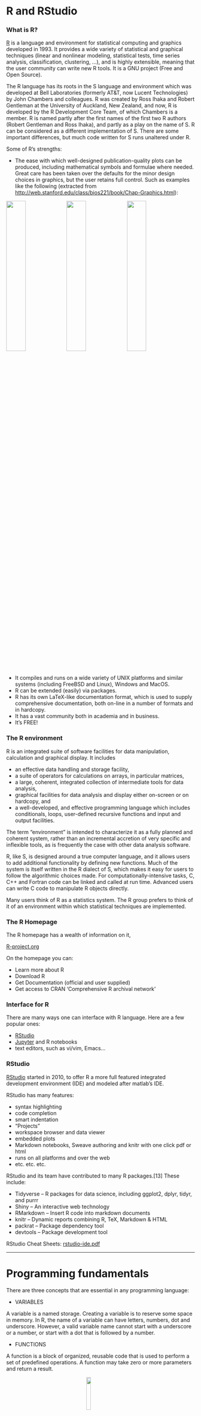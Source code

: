 <script>
function buildQuiz(myq, qc){
// variable to store the HTML output
  const output = [];
// for each question...
  myq.forEach(
    (currentQuestion, questionNumber) => {
// variable to store the list of possible answers
      const answers = [];
// and for each available answer...
      for(letter in currentQuestion.answers){
// ...add an HTML radio button
        answers.push(
          `<label>
            <input type="radio" name="question${questionNumber}" value="${letter}">
            ${letter} :
            ${currentQuestion.answers[letter]}
          </label><br/>`
        );
      }
// add this question and its answers to the output
      output.push(
        `<div class="question"> ${currentQuestion.question} </div>
        <div class="answers"> ${answers.join('')} </div><br/>`
      );
    }
  );
// finally combine our output list into one string of HTML and put it on the page
  qc.innerHTML = output.join('');
}
function showResults(myq, qc, rc){
// gather answer containers from our quiz
  const answerContainers = qc.querySelectorAll('.answers');
// keep track of user's answers
  let numCorrect = 0;
// for each question...
  myq.forEach( (currentQuestion, questionNumber) => {
// find selected answer
    const answerContainer = answerContainers[questionNumber];
    const selector = `input[name=question${questionNumber}]:checked`;
    const userAnswer = (answerContainer.querySelector(selector) || {}).value;
// if answer is correct
    if(userAnswer === currentQuestion.correctAnswer){
// add to the number of correct answers
      numCorrect++;
// color the answers green
      answerContainers[questionNumber].style.color = 'lightgreen';
    }
// if answer is wrong or blank
    else{
// color the answers red
      answerContainers[questionNumber].style.color = 'red';
    }
  });
// show number of correct answers out of total
  rc.innerHTML = `${numCorrect} out of ${myq.length}`;
}
</script>

# R and RStudio

### What is R?

[R](http://r-project.org/) is a language and environment for statistical
computing and graphics developed in 1993. It provides a wide variety of
statistical and graphical techniques (linear and nonlinear modeling,
statistical tests, time series analysis, classification, clustering, …),
and is highly extensible, meaning that the user community can write new
R tools. It is a GNU project (Free and Open Source).

The R language has its roots in the S language and environment which was
developed at Bell Laboratories (formerly AT&T, now Lucent Technologies)
by John Chambers and colleagues. R was created by Ross Ihaka and Robert
Gentleman at the University of Auckland, New Zealand, and now, R is
developed by the R Development Core Team, of which Chambers is a member.
R is named partly after the first names of the first two R authors
(Robert Gentleman and Ross Ihaka), and partly as a play on the name of
S. R can be considered as a different implementation of S. There are
some important differences, but much code written for S runs unaltered
under R.

Some of R’s strengths:

- The ease with which well-designed publication-quality plots can be
  produced, including mathematical symbols and formulae where needed.
  Great care has been taken over the defaults for the minor design
  choices in graphics, but the user retains full control. Such as
  examples like the following (extracted from
  <http://web.stanford.edu/class/bios221/book/Chap-Graphics.html>):

<img src="chap3-rgraphics-heatmap-1.png" width="32%" /><img src="chap3-rgraphics-darned1-1.png" width="32%" /><img src="chap3-rgraphics-twodsp4-1.png" width="32%" />

- It compiles and runs on a wide variety of UNIX platforms and similar
  systems (including FreeBSD and Linux), Windows and MacOS.
- R can be extended (easily) via packages.
- R has its own LaTeX-like documentation format, which is used to supply
  comprehensive documentation, both on-line in a number of formats and
  in hardcopy.
- It has a vast community both in academia and in business.
- It’s FREE!

### The R environment

R is an integrated suite of software facilities for data manipulation,
calculation and graphical display. It includes

- an effective data handling and storage facility,
- a suite of operators for calculations on arrays, in particular
  matrices,
- a large, coherent, integrated collection of intermediate tools for
  data analysis,
- graphical facilities for data analysis and display either on-screen or
  on hardcopy, and
- a well-developed, and effective programming language which includes
  conditionals, loops, user-defined recursive functions and input and
  output facilities.

The term “environment” is intended to characterize it as a fully planned
and coherent system, rather than an incremental accretion of very
specific and inflexible tools, as is frequently the case with other data
analysis software.

R, like S, is designed around a true computer language, and it allows
users to add additional functionality by defining new functions. Much of
the system is itself written in the R dialect of S, which makes it easy
for users to follow the algorithmic choices made. For
computationally-intensive tasks, C, C++ and Fortran code can be linked
and called at run time. Advanced users can write C code to manipulate R
objects directly.

Many users think of R as a statistics system. The R group prefers to
think of it of an environment within which statistical techniques are
implemented.

### The R Homepage

The R homepage has a wealth of information on it,

[R-project.org](http://r-project.org/)

On the homepage you can:

- Learn more about R
- Download R
- Get Documentation (official and user supplied)
- Get access to CRAN ‘Comprehensive R archival network’

### Interface for R

There are many ways one can interface with R language. Here are a few
popular ones:

- [RStudio](https://www.rstudio.com/)
- [Jupyter](https://jupyter.org/) and R notebooks
- text editors, such as vi/vim, Emacs…

### RStudio

[RStudio](https://www.rstudio.com/) started in 2010, to offer R a more
full featured integrated development environment (IDE) and modeled after
matlab’s IDE.

RStudio has many features:

- syntax highlighting
- code completion
- smart indentation
- “Projects”
- workspace browser and data viewer
- embedded plots
- Markdown notebooks, Sweave authoring and knitr with one click pdf or
  html
- runs on all platforms and over the web
- etc. etc. etc.

RStudio and its team have contributed to many R packages.\[13\] These
include:

- Tidyverse – R packages for data science, including ggplot2, dplyr,
  tidyr, and purrr
- Shiny – An interactive web technology
- RMarkdown – Insert R code into markdown documents
- knitr – Dynamic reports combining R, TeX, Markdown & HTML
- packrat – Package dependency tool
- devtools – Package development tool

RStudio Cheat Sheets:
[rstudio-ide.pdf](https://github.com/rstudio/cheatsheets/raw/master/rstudio-ide.pdf)

------------------------------------------------------------------------

# Programming fundamentals

There are three concepts that are essential in any programming language:

- VARIABLES

A variable is a named storage. Creating a variable is to reserve some
space in memory. In R, the name of a variable can have letters, numbers,
dot and underscore. However, a valid variable name cannot start with a
underscore or a number, or start with a dot that is followed by a
number.

- FUNCTIONS

A function is a block of organized, reusable code that is used to
perform a set of predefined operations. A function may take zero or more
parameters and return a result.

<img src="./func.png" width="15%" style="display: block; margin: auto;" />

The way to use a function in R is:

**function.name(parameter1=value1, …)**

In R, to get help information on a funciton, one may use the command:

**?function.name**

- OPERATIONS

<pre style="color: black; background-color: lightyellow;"><table class="table table-striped" style="width: auto !important; margin-left: auto; margin-right: auto;">
<caption>Assignment Operators in R</caption>
 <thead>
  <tr>
   <th style="text-align:center;"> Operator </th>
   <th style="text-align:center;"> Description </th>
  </tr>
 </thead>
<tbody>
  <tr>
   <td style="text-align:center;"> \&lt;-, = </td>
   <td style="text-align:center;"> Assignment </td>
  </tr>
</tbody>
</table>
&#10;</pre>
<pre style="color: black; background-color: lightyellow;"><table class="table table-striped" style="width: auto !important; margin-left: auto; margin-right: auto;">
<caption>Arithmetic Operators in R</caption>
 <thead>
  <tr>
   <th style="text-align:center;"> Operator </th>
   <th style="text-align:center;"> Description </th>
  </tr>
 </thead>
<tbody>
  <tr>
   <td style="text-align:center;"> + </td>
   <td style="text-align:center;"> Addition </td>
  </tr>
  <tr>
   <td style="text-align:center;"> - </td>
   <td style="text-align:center;"> Subtraction </td>
  </tr>
  <tr>
   <td style="text-align:center;"> * </td>
   <td style="text-align:center;"> Multiplication </td>
  </tr>
  <tr>
   <td style="text-align:center;"> / </td>
   <td style="text-align:center;"> Division </td>
  </tr>
  <tr>
   <td style="text-align:center;"> ^ </td>
   <td style="text-align:center;"> Exponent </td>
  </tr>
  <tr>
   <td style="text-align:center;"> %% </td>
   <td style="text-align:center;"> Modulus </td>
  </tr>
  <tr>
   <td style="text-align:center;"> %/% </td>
   <td style="text-align:center;"> Integer Division </td>
  </tr>
</tbody>
</table>
&#10;</pre>
<pre style="color: black; background-color: lightyellow;"><table class="table table-striped" style="width: auto !important; margin-left: auto; margin-right: auto;">
<caption>Relational Operators in R</caption>
 <thead>
  <tr>
   <th style="text-align:center;"> Operator </th>
   <th style="text-align:center;"> Description </th>
  </tr>
 </thead>
<tbody>
  <tr>
   <td style="text-align:center;"> \&lt; </td>
   <td style="text-align:center;"> Less than </td>
  </tr>
  <tr>
   <td style="text-align:center;"> \&gt; </td>
   <td style="text-align:center;"> Greater than </td>
  </tr>
  <tr>
   <td style="text-align:center;"> \&lt;= </td>
   <td style="text-align:center;"> Less than or equal to </td>
  </tr>
  <tr>
   <td style="text-align:center;"> \&gt;= </td>
   <td style="text-align:center;"> Greater than or equal to </td>
  </tr>
  <tr>
   <td style="text-align:center;"> == </td>
   <td style="text-align:center;"> Equal to </td>
  </tr>
  <tr>
   <td style="text-align:center;"> != </td>
   <td style="text-align:center;"> Not equal to </td>
  </tr>
</tbody>
</table>
&#10;</pre>
<pre style="color: black; background-color: lightyellow;"><table class="table table-striped" style="width: auto !important; margin-left: auto; margin-right: auto;">
<caption>Logical Operators in R</caption>
 <thead>
  <tr>
   <th style="text-align:center;"> Operator </th>
   <th style="text-align:center;"> Description </th>
  </tr>
 </thead>
<tbody>
  <tr>
   <td style="text-align:center;"> ! </td>
   <td style="text-align:center;"> Logical NOT </td>
  </tr>
  <tr>
   <td style="text-align:center;"> &amp; </td>
   <td style="text-align:center;"> Element-wise logical AND </td>
  </tr>
  <tr>
   <td style="text-align:center;"> &amp;&amp; </td>
   <td style="text-align:center;"> Logical AND </td>
  </tr>
  <tr>
   <td style="text-align:center;"> &amp;#124; </td>
   <td style="text-align:center;"> Element-wise logical OR </td>
  </tr>
  <tr>
   <td style="text-align:center;"> &amp;#124;&amp;#124; </td>
   <td style="text-align:center;"> Logical OR </td>
  </tr>
</tbody>
</table>
&#10;</pre>

------------------------------------------------------------------------

# Start an R session

**BEFORE YOU BEGIN, YOU NEED TO START AN R SESSION**

You can run this tutorial in an IDE (like Rstudio) on your laptop, or
you can run R on the command-line on tadpole by logging into tadpole in
a terminal and running the following commands:

> module load R
>
> R

**NOTE: Below, the text in the yellow boxes is code to input (by typing
it or copy/pasting) into your R session, the text in the white boxes is
the expected output.**

------------------------------------------------------------------------

# Topics covered in this introduction to R

1.  Basic data types in R
2.  Basic data structures in R
3.  Import and export data in R
4.  Functions in R
5.  Basic statistics in R
6.  Simple data visulization in R
7.  Install packages in R
8.  Save data in R session
9.  R markdown and R notebooks

------------------------------------------------------------------------

# Topic 1. Basic data types in R

#### There are 5 basic atomic classes: numeric (integer, complex), character, logical

Examples of numeric values.

``` r
# assign number 150 to variable a.
a <- 150
a
```

<pre style="color: black; background-color: lightyellow;">## [1] 150
</pre>

``` r
# assign a number in scientific format to variable b.
b <- 3e-2
b
```

<pre style="color: black; background-color: lightyellow;">## [1] 0.03
</pre>

<br>

##### Examples of character values.

``` r
# assign a string "BRCA1" to variable gene
gene <- "BRCA1"
gene
```

<pre style="color: black; background-color: lightyellow;">## [1] "BRCA1"
</pre>

``` r
# assign a string "Hello World" to variable hello
hello <- "Hello World"
hello
```

<pre style="color: black; background-color: lightyellow;">## [1] "Hello World"
</pre>

<br>

##### Examples of logical values.

``` r
# assign logical value "TRUE" to variable brca1_expressed
brca1_expressed <- TRUE
brca1_expressed
```

<pre style="color: black; background-color: lightyellow;">## [1] TRUE
</pre>

``` r
# assign logical value "FALSE" to variable her2_expressed
her2_expressed <- FALSE
her2_expressed
```

<pre style="color: black; background-color: lightyellow;">## [1] FALSE
</pre>

``` r
# assign logical value to a variable by logical operation
her2_expression_level <- 0
her2_expressed <- her2_expression_level > 0
her2_expressed
```

<pre style="color: black; background-color: lightyellow;">## [1] FALSE
</pre>

<br>

##### To find out the type of variable.

``` r
class(her2_expressed)
```

<pre style="color: black; background-color: lightyellow;">## [1] "logical"
</pre>

``` r
# To check whether the variable is a specific type
is.numeric(gene)
```

<pre style="color: black; background-color: lightyellow;">## [1] FALSE
</pre>

``` r
is.numeric(a)
```

<pre style="color: black; background-color: lightyellow;">## [1] TRUE
</pre>

``` r
is.character(gene)
```

<pre style="color: black; background-color: lightyellow;">## [1] TRUE
</pre>

<br>

##### In the case that one compares two different classes of data, the coersion rule in R is logical -\> integer -\> numeric -\> complex -\> character . The following is an example of converting a numeric variable to character.

``` r
b
```

<pre style="color: black; background-color: lightyellow;">## [1] 0.03
</pre>

``` r
as.character(b)
```

<pre style="color: black; background-color: lightyellow;">## [1] "0.03"
</pre>

<br>

What happens when one converts a logical variable to numeric?

``` r
# recall her2_expressed
her2_expressed
```

<pre style="color: black; background-color: lightyellow;">## [1] FALSE
</pre>

``` r
# conversion
as.numeric(her2_expressed)
```

<pre style="color: black; background-color: lightyellow;">## [1] 0
</pre>

``` r
her2_expressed + 1
```

<pre style="color: black; background-color: lightyellow;">## [1] 1
</pre>

<br>

##### A logical *TRUE* is converted to integer 1 and a logical *FALSE* is converted to integer 0.

<br>

## Quiz 1

<div id="quiz1" class="quiz">

</div>

<button id="submit1">
Submit Quiz
</button>

<div id="results1" class="output">

</div>

<script>
quizContainer1 = document.getElementById('quiz1');
resultsContainer1 = document.getElementById('results1');
submitButton1 = document.getElementById('submit1');
myQuestions1 = [
  {
    question: "Create a variable a and set it to 3, and a variable b set to 'gene'. What is a + b?",
    answers: {
      a: "a",
      b: "3",
      c: "Gives an error",
      d: "4"
    },
    correctAnswer: "c"
  },
  {
    question: "Create another variable c set to FALSE. What is a + c?",
    answers: {
      a: "Gives an error",
      b: "3",
      c: "a",
      d: "4"
    },
    correctAnswer: "b"
  },
  {
    question: "What is 1 + TRUE?",
    answers: {
      a: "2",
      b: "1",
      c: "TRUE",
      d: "FALSE"
    },
    correctAnswer: "a"
  }
];
buildQuiz(myQuestions1, quizContainer1);
submitButton1.addEventListener('click', function() {showResults(myQuestions1, quizContainer1, resultsContainer1);});
</script>

------------------------------------------------------------------------

# Topic 2. Basic data structures in R

<pre style="color: black; background-color: lightyellow;"><table class="table table-striped" style="font-size: 18px; width: auto !important; margin-left: auto; margin-right: auto;">
 <thead>
  <tr>
   <th style="text-align:left;">  </th>
   <th style="text-align:center;"> Homogeneous </th>
   <th style="text-align:center;"> Heterogeneous </th>
  </tr>
 </thead>
<tbody>
  <tr>
   <td style="text-align:left;"> 1d </td>
   <td style="text-align:center;"> Atomic vector </td>
   <td style="text-align:center;"> List </td>
  </tr>
  <tr>
   <td style="text-align:left;"> 2d </td>
   <td style="text-align:center;"> Matrix </td>
   <td style="text-align:center;"> Data frame </td>
  </tr>
  <tr>
   <td style="text-align:left;"> Nd </td>
   <td style="text-align:center;"> Array </td>
   <td style="text-align:center;">  </td>
  </tr>
</tbody>
</table>
&#10;</pre>

<br>

#### Atomic vectors: an atomic vector is a combination of multiple values(numeric, character or logical) in the same object. An atomic vector is created using the function c().

``` r
gene_names <- c("ESR1", "p53", "PI3K", "BRCA1", "EGFR")
gene_names
```

<pre style="color: black; background-color: lightyellow;">## [1] "ESR1"  "p53"   "PI3K"  "BRCA1" "EGFR"
</pre>

``` r
gene_expression <- c(0, 100, 50, 200, 80)
gene_expression
```

<pre style="color: black; background-color: lightyellow;">## [1]   0 100  50 200  80
</pre>

<br>

##### One can give names to the elements of an atomic vector.

``` r
# assign names to a vector by specifying them
names(gene_expression) <- c("ESR1", "p53", "PI3K", "BRCA1", "EGFR")
gene_expression
```

<pre style="color: black; background-color: lightyellow;">##  ESR1   p53  PI3K BRCA1  EGFR 
##     0   100    50   200    80
</pre>

``` r
# assign names to a vector using another vector
names(gene_expression) <- gene_names
gene_expression
```

<pre style="color: black; background-color: lightyellow;">##  ESR1   p53  PI3K BRCA1  EGFR 
##     0   100    50   200    80
</pre>

<br>

##### Or One may create a vector with named elements from scratch.

``` r
gene_expression <- c(ESR1=0, p53=100, PI3K=50, BRCA1=200, EGFR=80)
gene_expression
```

<pre style="color: black; background-color: lightyellow;">##  ESR1   p53  PI3K BRCA1  EGFR 
##     0   100    50   200    80
</pre>

<br>

##### To find out the length of a vector:

``` r
length(gene_expression)
```

<pre style="color: black; background-color: lightyellow;">## [1] 5
</pre>

##### NOTE: a vector can only hold elements of the same type. If there are a mixture of data types, they will be coerced according to the coersion rule mentioned earlier in this documentation.

<br>

#### Factors: a factor is a special vector. It stores categorical data, which are important in statistical modeling and can only take on a limited number of pre-defined values. The function factor() can be used to create a factor.

``` r
disease_stage <- factor(c("Stage1", "Stage2", "Stage2", "Stage3", "Stage1", "Stage4"))
disease_stage
```

<pre style="color: black; background-color: lightyellow;">## [1] Stage1 Stage2 Stage2 Stage3 Stage1 Stage4
## Levels: Stage1 Stage2 Stage3 Stage4
</pre>

<br>

##### In R, categories of the data are stored as factor levels. The function levels() can be used to access the factor levels.

``` r
levels(disease_stage)
```

<pre style="color: black; background-color: lightyellow;">## [1] "Stage1" "Stage2" "Stage3" "Stage4"
</pre>

##### A function to compactly display the internal structure of an R object is str(). Please use str() to display the internal structure of the object we just created *disease_stage*. It shows that *disease_stage* is a factor with four levels: “Stage1”, “Stage2”, “Stage3”, etc… The integer numbers after the colon shows that these levels are encoded under the hood by integer values: the first level is 1, the second level is 2, and so on. Basically, when *factor* function is called, R first scan through the vector to determine how many different categories there are, then it converts the character vector to a vector of integer values, with each integer value labeled with a category.

``` r
str(disease_stage)
```

<pre style="color: black; background-color: lightyellow;">##  Factor w/ 4 levels "Stage1","Stage2",..: 1 2 2 3 1 4
</pre>

##### By default, R infers the factor levels by ordering the unique elements in a factor alphanumerically. One may specifically define the factor levels at the creation of the factor.

``` r
disease_stage <- factor(c("Stage1", "Stage2", "Stage2", "Stage3", "Stage1", "Stage4"), levels=c("Stage2", "Stage1", "Stage3", "Stage4"))
# The encoding for levels are different from above.
str(disease_stage)
```

<pre style="color: black; background-color: lightyellow;">##  Factor w/ 4 levels "Stage2","Stage1",..: 2 1 1 3 2 4
</pre>

If you want to know the number of individuals at each levels, there are
two functions: *summary* and *table*.

``` r
summary(disease_stage)
```

<pre style="color: black; background-color: lightyellow;">## Stage2 Stage1 Stage3 Stage4 
##      2      2      1      1
</pre>

``` r
table(disease_stage)
```

<pre style="color: black; background-color: lightyellow;">## disease_stage
## Stage2 Stage1 Stage3 Stage4 
##      2      2      1      1
</pre>

## Quiz 2

<div id="quiz2" class="quiz">

</div>

<button id="submit2">
Submit Quiz
</button>

<div id="results2" class="output">

</div>

<script>
quizContainer2 = document.getElementById('quiz2');
resultsContainer2 = document.getElementById('results2');
submitButton2 = document.getElementById('submit2');
myQuestions2 = [
  {
    question: "Create a new factor with levels specified. What happens when the factor contains elements that are not included in the levels?",
    answers: {
      a: "A new level will be added to the factor",
      b: "A new element will be added to the factor that is an NA",
      c: "Nothing happens",
      d: "Gives a warning"
    },
    correctAnswer: "b"
  },
  {
    question: "You can type a '?' and then a function name to get help for that function. What does the 'relevel' function do?",
    answers: {
      a: "Sorts the factors",
      b: "Overwrites the factor levels",
      c: "Adds a new level to the factors",
      d: "Reorders the levels"
    },
    correctAnswer: "d"
  },
  {
    question: "What would the levels be for the following vector as a factor:<br>c('a','C','d','b',1,'!')",
    answers: {
      a: "a b C d 1 !",
      b: "! 1 a b d C",
      c: "1 a b C d !",
      d: "! 1 a b C d"
    },
    correctAnswer: "d"
  }
];
buildQuiz(myQuestions2, quizContainer2);
submitButton2.addEventListener('click', function() {showResults(myQuestions2, quizContainer2, resultsContainer2);});
</script>

<br>

------------------------------------------------------------------------

#### Matrices: A matrix is like an Excel sheet containing multiple rows and columns. It is used to combine vectors of the same type.

``` r
col1 <- c(1,3,8,9)
col2 <- c(2,18,27,10)
col3 <- c(8,37,267,19)

my_matrix <- cbind(col1, col2, col3)
my_matrix
```

<pre style="color: black; background-color: lightyellow;">##      col1 col2 col3
## [1,]    1    2    8
## [2,]    3   18   37
## [3,]    8   27  267
## [4,]    9   10   19
</pre>

##### One other way to create a matrix is to use *matrix()* function.

``` r
nums <- c(col1, col2, col3)
nums
```

<pre style="color: black; background-color: lightyellow;">##  [1]   1   3   8   9   2  18  27  10   8  37 267  19
</pre>

``` r
matrix(nums, ncol=2)
```

<pre style="color: black; background-color: lightyellow;">##      [,1] [,2]
## [1,]    1   27
## [2,]    3   10
## [3,]    8    8
## [4,]    9   37
## [5,]    2  267
## [6,]   18   19
</pre>

``` r
rownames(my_matrix) <- c("row1", "row2", "row3", "row4")
my_matrix
```

<pre style="color: black; background-color: lightyellow;">##      col1 col2 col3
## row1    1    2    8
## row2    3   18   37
## row3    8   27  267
## row4    9   10   19
</pre>

``` r
t(my_matrix) # transposing the matrix
```

<pre style="color: black; background-color: lightyellow;">##      row1 row2 row3 row4
## col1    1    3    8    9
## col2    2   18   27   10
## col3    8   37  267   19
</pre>

##### To find out the dimension of a matrix:

``` r
ncol(my_matrix)
```

<pre style="color: black; background-color: lightyellow;">## [1] 3
</pre>

``` r
nrow(my_matrix)
```

<pre style="color: black; background-color: lightyellow;">## [1] 4
</pre>

``` r
dim(my_matrix)
```

<pre style="color: black; background-color: lightyellow;">## [1] 4 3
</pre>

##### Calculations with numeric matrices.

``` r
my_matrix * 3
```

<pre style="color: black; background-color: lightyellow;">##      col1 col2 col3
## row1    3    6   24
## row2    9   54  111
## row3   24   81  801
## row4   27   30   57
</pre>

``` r
log10(my_matrix)
```

<pre style="color: black; background-color: lightyellow;">##           col1     col2     col3
## row1 0.0000000 0.301030 0.903090
## row2 0.4771213 1.255273 1.568202
## row3 0.9030900 1.431364 2.426511
## row4 0.9542425 1.000000 1.278754
</pre>

Total of each row.

``` r
rowSums(my_matrix)
```

<pre style="color: black; background-color: lightyellow;">## row1 row2 row3 row4 
##   11   58  302   38
</pre>

Total of each column.

``` r
colSums(my_matrix)
```

<pre style="color: black; background-color: lightyellow;">## col1 col2 col3 
##   21   57  331
</pre>

##### There is a data structure *Array* in R, that holds multi-dimensional (d \> 2) data and is a generalized version of a matrix. *Matrix* is used much more commonly than *Array*, therefore we are not going to talk about *Array* here.

#### Data frames: a data frame is like a matrix but can have columns with different types (numeric, character, logical).

##### A data frame can be created using the function data.frame().

``` r
# creating a data frame using pre-defined vectors
patients_name=c("Patient1", "Patient2", "Patient3", "Patient4", "Patient5", "Patient6")
Family_history=c("Y", "N", "Y", "N", "Y", "Y")
patients_age=c(31, 40, 39, 50, 45, 65)
meta.data <- data.frame(patients_name=patients_name, disease_stage=disease_stage, Family_history=Family_history, patients_age=patients_age)
meta.data
```

<pre style="color: black; background-color: lightyellow;">##   patients_name disease_stage Family_history patients_age
## 1      Patient1        Stage1              Y           31
## 2      Patient2        Stage2              N           40
## 3      Patient3        Stage2              Y           39
## 4      Patient4        Stage3              N           50
## 5      Patient5        Stage1              Y           45
## 6      Patient6        Stage4              Y           65
</pre>

###### To check whether a data is a data frame, use the function is.data.frame().

``` r
is.data.frame(meta.data)
```

<pre style="color: black; background-color: lightyellow;">## [1] TRUE
</pre>

``` r
is.data.frame(my_matrix)
```

<pre style="color: black; background-color: lightyellow;">## [1] FALSE
</pre>

###### One can convert a matrix object to a data frame using the function as.data.frame().

``` r
class(my_matrix)
```

<pre style="color: black; background-color: lightyellow;">## [1] "matrix" "array"
</pre>

``` r
my_data <- as.data.frame(my_matrix)
class(my_data)
```

<pre style="color: black; background-color: lightyellow;">## [1] "data.frame"
</pre>

##### A data frame can be transposed in the similar way as a matrix. However, the result of transposing a data frame might not be a data frame anymore.

``` r
my_data
```

<pre style="color: black; background-color: lightyellow;">##      col1 col2 col3
## row1    1    2    8
## row2    3   18   37
## row3    8   27  267
## row4    9   10   19
</pre>

``` r
t(my_data)
```

<pre style="color: black; background-color: lightyellow;">##      row1 row2 row3 row4
## col1    1    3    8    9
## col2    2   18   27   10
## col3    8   37  267   19
</pre>

##### A data frame can be extended.

``` r
# add a column that has the information on harmful mutations in BRCA1/BRCA2 genes for each patient.
meta.data
```

<pre style="color: black; background-color: lightyellow;">##   patients_name disease_stage Family_history patients_age
## 1      Patient1        Stage1              Y           31
## 2      Patient2        Stage2              N           40
## 3      Patient3        Stage2              Y           39
## 4      Patient4        Stage3              N           50
## 5      Patient5        Stage1              Y           45
## 6      Patient6        Stage4              Y           65
</pre>

``` r
meta.data$BRCA <- c("YES", "NO", "YES", "YES", "YES", "NO")
meta.data
```

<pre style="color: black; background-color: lightyellow;">##   patients_name disease_stage Family_history patients_age BRCA
## 1      Patient1        Stage1              Y           31  YES
## 2      Patient2        Stage2              N           40   NO
## 3      Patient3        Stage2              Y           39  YES
## 4      Patient4        Stage3              N           50  YES
## 5      Patient5        Stage1              Y           45  YES
## 6      Patient6        Stage4              Y           65   NO
</pre>

##### A data frame can also be extended using the functions cbind() and rbind(), for adding columns and rows respectively. When using cbind(), the number of values in the new column must match the number of rows in the data frame. When using rbind(), the two data frames must have the same variables/columns.

``` r
# add a column that has the information on the racial information for each patient.
cbind(meta.data, Race=c("AJ", "AS", "AA", "NE", "NE", "AS"))
```

<pre style="color: black; background-color: lightyellow;">##   patients_name disease_stage Family_history patients_age BRCA Race
## 1      Patient1        Stage1              Y           31  YES   AJ
## 2      Patient2        Stage2              N           40   NO   AS
## 3      Patient3        Stage2              Y           39  YES   AA
## 4      Patient4        Stage3              N           50  YES   NE
## 5      Patient5        Stage1              Y           45  YES   NE
## 6      Patient6        Stage4              Y           65   NO   AS
</pre>

``` r
# rbind can be used to add more rows to a data frame.
rbind(meta.data, data.frame(patients_name="Patient7", disease_stage="Stage4", Family_history="Y", patients_age=48, BRCA="YES"))
```

<pre style="color: black; background-color: lightyellow;">##   patients_name disease_stage Family_history patients_age BRCA
## 1      Patient1        Stage1              Y           31  YES
## 2      Patient2        Stage2              N           40   NO
## 3      Patient3        Stage2              Y           39  YES
## 4      Patient4        Stage3              N           50  YES
## 5      Patient5        Stage1              Y           45  YES
## 6      Patient6        Stage4              Y           65   NO
## 7      Patient7        Stage4              Y           48  YES
</pre>

##### One may use the function *merge* to merge two data frames horizontally, based on one or more common key variables.

``` r
expression.data <- data.frame(patients_name=c("Patient3", "Patient4", "Patient5", "Patient1", "Patient2", "Patient6"), EGFR=c(10, 472, 103784, 1782, 187, 18289), TP53=c(16493, 72, 8193, 1849, 173894, 1482))
expression.data
```

<pre style="color: black; background-color: lightyellow;">##   patients_name   EGFR   TP53
## 1      Patient3     10  16493
## 2      Patient4    472     72
## 3      Patient5 103784   8193
## 4      Patient1   1782   1849
## 5      Patient2    187 173894
## 6      Patient6  18289   1482
</pre>

``` r
md2 <- merge(meta.data, expression.data, by="patients_name")
md2
```

<pre style="color: black; background-color: lightyellow;">##   patients_name disease_stage Family_history patients_age BRCA   EGFR   TP53
## 1      Patient1        Stage1              Y           31  YES   1782   1849
## 2      Patient2        Stage2              N           40   NO    187 173894
## 3      Patient3        Stage2              Y           39  YES     10  16493
## 4      Patient4        Stage3              N           50  YES    472     72
## 5      Patient5        Stage1              Y           45  YES 103784   8193
## 6      Patient6        Stage4              Y           65   NO  18289   1482
</pre>

Save your workspace to a file so we can load it for day 2:

``` r
save.image("day1.RData")
```

<br>

## Quiz 3

<div id="quiz3" class="quiz">

</div>

<button id="submit3">
Submit Quiz
</button>

<div id="results3" class="output">

</div>

<script>
quizContainer3 = document.getElementById('quiz3');
resultsContainer3 = document.getElementById('results3');
submitButton3 = document.getElementById('submit3');
myQuestions3 = [
  {
    question: "Find a function to add up the EGFR column in md2. What is the total?",
    answers: {
      a: "124524",
      b: "124526",
      c: "124528",
      d: "124530"
    },
    correctAnswer: "a"
  },
  {
    question: "Multiply my_matrix by itself, sum each column, and then use the 'mean' function to find the mean:",
    answers: {
      a: "24799.33",
      b: "24797.33",
      c: "24798.33",
      d: "24796.33"
    },
    correctAnswer: "c"
  }
];
buildQuiz(myQuestions3, quizContainer3);
submitButton3.addEventListener('click', function() {showResults(myQuestions3, quizContainer3, resultsContainer3);});
</script>

## HOMEWORK

Using the **mtcars** built-in dataset (Type “mtcars” to see it), add a
row that has the averages of each column and name it “Averages”. Now,
add a column to mtcars called “hp.gt.100” that is TRUE or FALSE
depending on whether the horsepower (hp) for that car is greater than
100 or not.
